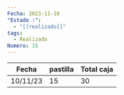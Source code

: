 ```yaml
---
Fecha: 2023-11-10
"Estado :":
  - "[[realizado]]"
tags:
  - Realizado
Numero: 15
---
```



| Fecha    | pastilla | Total caja |
| -------- | -------- | ---------- |
| 10/11/23 | 15       | 30         |